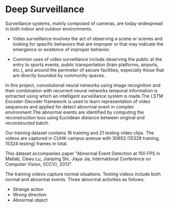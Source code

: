 # Deep Surveillance

Surveillance systems, mainly composed of cameras, are today widespread in both indoor and outdoor environments.

- Video surveillance involves the act of observing a scene or scenes and looking for specific behaviors that are improper or that may indicate the emergence or existence of improper behavior.

- Common uses of video surveillance include observing the public at the entry to sports events, public transportation (train platforms, airports, etc.), and around the perimeter of secure facilities, especially those that are directly bounded by community spaces.

In this project, convolutional neural networks using image recognition and their combination with recurrent neural networks temporal information is extracted using which an intelligent surveillance system is made.The LSTM Encoder-Decoder framework is used to learn representation of video sequences and applied for detect abnormal event in complex environment.The abnormal events are identified by computing the reconstruction loss using Euclidean distance between original and reconstructed batch.

Our training dataset contains 16 training and 21 testing video clips. The videos are captured in CUHK campus avenue with 30652 (15328 training, 15324 testing) frames in total.

This dataset accompanies paper "Abnormal Event Detection at 150 FPS in Matlab, Cewu Lu, Jianping Shi, Jiaya Jia, International Conference on Computer Vision, (ICCV), 2013".

The training videos capture normal situations. Testing videos include both normal and abnormal events. Three abnormal activities as follows:

- Strange action	
- Wrong direction	
- Abnormal object